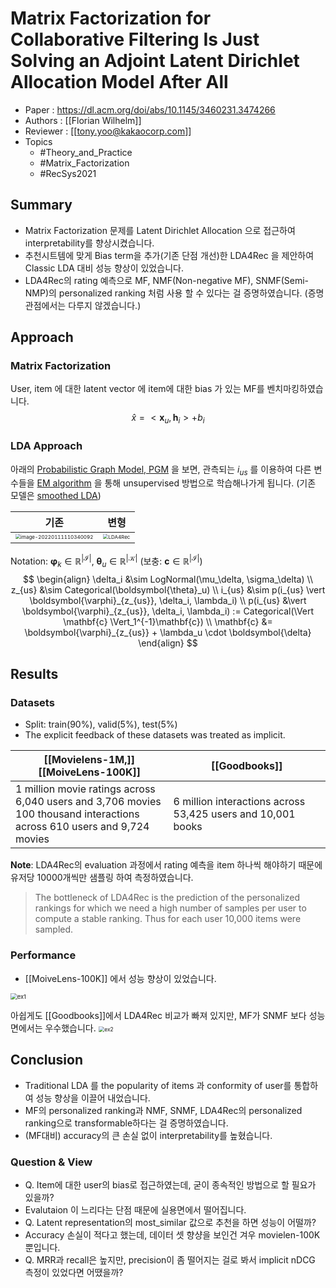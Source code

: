 # Matrix Factorization for Collaborative Filtering Is Just Solving an Adjoint Latent Dirichlet Allocation Model After All

- Paper : <https://dl.acm.org/doi/abs/10.1145/3460231.3474266>
- Authors : [[Florian Wilhelm]]
- Reviewer : [[tony.yoo@kakaocorp.com]]
- Topics
  - #Theory_and_Practice
  - #Matrix_Factorization
  - #RecSys2021

## Summary

- Matrix Factorization 문제를 Latent Dirichlet Allocation 으로 접근하여 interpretability를 향상시켰습니다.
- 추천시트템에 맞게 Bias term을 추가(기존 단점 개선)한 LDA4Rec 을 제안하여 Classic LDA 대비 성능 향상이 있었습니다.
- LDA4Rec의 rating 예측으로 MF, NMF(Non-negative MF), SNMF(Semi-NMP)의 personalized ranking 처럼 사용 할 수 있다는 걸 증명하였습니다. (증명 관점에서는 다루지 않겠습니다.)

## Approach

### Matrix Factorization

User, item 에 대한 latent vector 에 item에 대한 bias 가 있는 MF를 벤치마킹하였습니다.
$$
\hat{x} = < \mathbf{x}_u , \mathbf{h}_i > + b_i
$$

### LDA Approach

아래의 [Probabilistic Graph Model, PGM](https://en.wikipedia.org/wiki/Graphical_model) 을 보면, 관측되는 $i_{us}$ 를 이용하여 다른 변수들을 [EM algorithm](https://en.wikipedia.org/wiki/Expectation%E2%80%93maximization_algorithm) 을 통해 unsupervised 방법으로 학습해나가게 됩니다. (기존 모델은 [smoothed LDA](https://www.jmlr.org/papers/volume3/blei03a/blei03a.pdf))

| 기존                                                         | 변형                                                         |
| ------------------------------------------------------------ | ------------------------------------------------------------ |
| <img src="/Users/kakao/Library/Application Support/typora-user-images/image-20220111110340092.png" alt="image-20220111110340092" style="zoom:50%;" /> | <img src="https://user-images.githubusercontent.com/38134957/165449976-f47ac226-be39-4389-a89a-50ecd9be470c.png" alt="LDA4Rec" style="zoom:50%;" /> |

Notation: $\boldsymbol{\varphi}_k \in \mathbb{R}^{\vert \mathcal{I} \vert}$, $\boldsymbol{\theta}_u \in \mathbb{R}^{\mathcal{\vert K \vert}}$ (보충: $\mathbf{c} \in \mathbb{R}^{\vert \mathcal{I} \vert}$)
$$
\begin{align}
\delta_i &\sim LogNormal(\mu_\delta, \sigma_\delta) \\
z_{us} &\sim Categorical(\boldsymbol{\theta}_u) \\
i_{us} &\sim p(i_{us} \vert \boldsymbol{\varphi}_{z_{us}}, \delta_i, \lambda_i) \\
p(i_{us} &\vert \boldsymbol{\varphi}_{z_{us}}, \delta_i, \lambda_i) := Categorical(\Vert \mathbf{c} \Vert_1^{-1}\mathbf{c}) \\
\mathbf{c} &= \boldsymbol{\varphi}_{z_{us}} + \lambda_u \cdot \boldsymbol{\delta}
\end{align}
$$

## Results

### Datasets

- Split: train(90%), valid(5%), test(5%)
- The explicit feedback of these datasets was treated as implicit.

| [[Movielens-1M,]] [[MoiveLens-100K]] | [[Goodbooks]] |
| - | - |
| 1 million movie ratings across 6,040 users and 3,706 movies<br />100 thousand interactions across 610 users and 9,724 movies | 6 million interactions across 53,425 users and 10,001 books |

**Note**: LDA4Rec의 evaluation 과정에서 rating 예측을 item 하나씩 해야하기 때문에 유저당 10000개씩만 샘플링 하여 측정하였습니다.

> The bottleneck of LDA4Rec is the prediction of the personalized rankings for which we need a high number of samples per user to compute a stable ranking. Thus for each user 10,000 items were sampled.

### Performance

- [[MoiveLens-100K]] 에서 성능 향상이 있었습니다.
<img src="https://user-images.githubusercontent.com/38134957/165450153-ca5300b3-4845-448d-a49a-6fa142dff3b4.png" alt="ex1" style="zoom:67%;" />

아쉽게도 [[Goodbooks]]에서 LDA4Rec 비교가 빠져 있지만, MF가 SNMF 보다 성능 면에서는 우수했습니다.
<img src="https://user-images.githubusercontent.com/38134957/165450159-23e829f6-3b95-4950-8b02-e47a9a34c49b.png" alt="ex2" style="zoom:60%;" />

## Conclusion

- Traditional LDA 를 the popularity of items 과 conformity of user를 통합하여 성능 향상을 이끌어 내었습니다.
- MF의 personalized ranking과 NMF, SNMF, LDA4Rec의 personalized ranking으로 transformable하다는 걸 증명하였습니다.
- (MF대비) accuracy의 큰 손실 없이 interpretability를 높혔습니다.

### Question & View

- Q. Item에 대한 user의 bias로 접근하였는데, 굳이 종속적인 방법으로 할 필요가 있을까?
- Evalutaion 이 느리다는 단점 때문에 실용면에서 떨어집니다.
- Q. Latent representation의 most_similar 값으로 추천을 하면 성능이 어떨까?
- Accuracy 손실이 적다고 했는데, 데이터 셋 향샹을 보인건 겨우 movielen-100K 뿐입니다.
- Q. MRR과 recall은 높지만, precision이 좀 떨어지는 걸로 봐서 implicit nDCG 측정이 있었다면 어땠을까?
